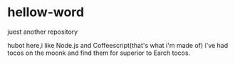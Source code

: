 # hellow-word
juest another repository


hubot here,i like Node.js and Coffeescript(that's what i'm made of)
i've had tocos on the moonk and find them for superior to Earch tocos.
